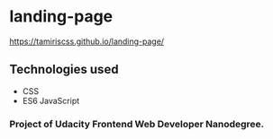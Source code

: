 # landing-page
https://tamiriscss.github.io/landing-page/

## Technologies used
* CSS
* ES6 JavaScript

### Project of Udacity Frontend Web Developer Nanodegree.
